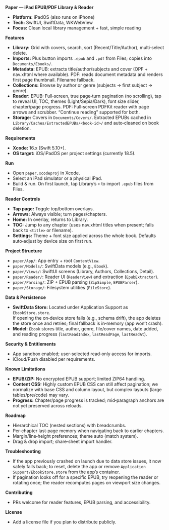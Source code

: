 **Paper — iPad EPUB/PDF Library & Reader**

- **Platform:** iPadOS (also runs on iPhone)
- **Tech:** SwiftUI, SwiftData, WKWebView
- **Focus:** Clean local library management + fast, simple reading

**Features**
- **Library:** Grid with covers, search, sort (Recent/Title/Author), multi‑select delete.
- **Imports:** Plus button imports `.epub` and `.pdf` from Files; copies into `Documents/Ebooks/`.
- **Metadata:** EPUB: extracts title/author/subjects and cover (OPF + nav.xhtml where available). PDF: reads document metadata and renders first page thumbnail. Filename fallback.
- **Collections:** Browse by author or genre (subjects → first subject → genre).
- **Reader:** EPUB: Full‑screen, true page‑turn pagination (no scrolling), tap to reveal UI, TOC, themes (Light/Sepia/Dark), font size slider, chapter/page progress. PDF: Full‑screen PDFKit reader with page arrows and scrubber. “Continue reading” supported for both.
- **Storage:** Covers in `Documents/Covers/`. Extracted EPUBs cached in `Library/Caches/ExtractedEPUBs/<book-id>/` and auto‑cleaned on book deletion.

**Requirements**
- **Xcode:** 16.x (Swift 5.10+).  
- **OS target:** iOS/iPadOS per project settings (currently 18.5).

**Run**
- Open `paper.xcodeproj` in Xcode.
- Select an iPad simulator or a physical iPad.
- Build & run. On first launch, tap Library’s `+` to import `.epub` files from Files.

**Reader Controls**
- **Tap page:** Toggle top/bottom overlays.
- **Arrows:** Always visible; turn pages/chapters.
- **Home:** In overlay, returns to Library.
- **TOC:** Jump to any chapter (uses nav.xhtml titles when present; falls back to `<title>` or filename).
- **Settings:** Theme + font size applied across the whole book. Defaults auto‑adjust by device size on first run.

**Project Structure**
- `paper/App/`: App entry + root `ContentView`.
- `paper/Models/`: SwiftData models (e.g., `Ebook`).
- `paper/Views/`: SwiftUI screens (Library, Authors, Collections, Detail).
- `paper/Reader/`: Reader UI (`ReaderView`) and extraction (`EpubExtractor`).
- `paper/Parsing/`: ZIP + EPUB parsing (`ZipSimple`, `EPUBParser`).
- `paper/Storage/`: Filesystem utilities (`FileStore`).

**Data & Persistence**
- **SwiftData Store:** Located under Application Support as `EbookStore.store`.  
  If opening the on‑device store fails (e.g., schema drift), the app deletes the store once and retries; final fallback is in‑memory (app won’t crash).
- **Model:** `Ebook` stores title, author, genre, file/cover names, date added, and reading progress (`lastReadIndex`, `lastReadPage`, `lastReadAt`).

**Security & Entitlements**
- App sandbox enabled; user‑selected read‑only access for imports.  
- iCloud/Push disabled per requirements.

**Known Limitations**
- **EPUB/ZIP:** No encrypted EPUB support; limited ZIP64 handling.
- **Content CSS:** Highly custom EPUB CSS can still affect pagination; we normalize with base CSS and column layout, but complex layouts (large tables/pre/code) may vary.
- **Progress:** Chapter/page progress is tracked; mid‑paragraph anchors are not yet preserved across reloads.

**Roadmap**
- Hierarchical TOC (nested sections) with breadcrumbs.
- Per‑chapter last‑page memory when navigating back to earlier chapters.
- Margin/line‑height preferences; theme auto (match system).
- Drag & drop import; share‑sheet import handler.

**Troubleshooting**
- If the app previously crashed on launch due to data store issues, it now safely falls back; to reset, delete the app or remove `Application Support/EbookStore.store` from the app’s container.
- If pagination looks off for a specific EPUB, try reopening the reader or rotating once; the reader recomputes pages on viewport size changes.

**Contributing**
- PRs welcome for reader features, EPUB parsing, and accessibility.

**License**
- Add a license file if you plan to distribute publicly.
